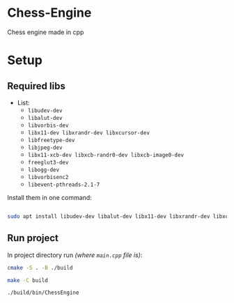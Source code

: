 # Chess-Engine
Chess engine made in cpp

# Setup


## Required libs

- List:
  - ```libudev-dev```
  - ```libalut-dev```
  - ```libvorbis-dev```
  - ```libx11-dev libxrandr-dev libxcursor-dev```
  - ```libfreetype-dev```
  - ```libjpeg-dev```
  - ```libx11-xcb-dev libxcb-randr0-dev libxcb-image0-dev```
  - ```freeglut3-dev```
  - ```libogg-dev```
  - ```libvorbisenc2```
  - ```libevent-pthreads-2.1-7```

Install them in one command:

```sh

sudo apt install libudev-dev libalut-dev libx11-dev libxrandr-dev libxcursor-dev libfreetype-dev libjpeg-dev libx11-xcb-dev libxcb-randr0-dev libxcb-image0-dev freeglut3-dev libogg-dev libvorbisenc2 libevent-pthreads-2.1-7

```

## Run project

In project directory run *(where `main.cpp` file is)*:

```sh
cmake -S . -B ./build

make -C build

./build/bin/ChessEngine

```

